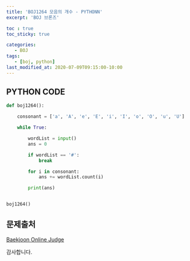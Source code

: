 ```yaml
---
title: 'BOJ1264 모음의 개수 - PYTHONN'
excerpt: 'BOJ 브론즈'

toc : true
toc_sticky: true

categories:
   - BOJ
tags:
   - [boj, python]
last_modified_at: 2020-07-09T09:15:00-10:00
---
```



## PYTHON CODE

```python
def boj1264():

    consonant = ['a', 'A', 'e', 'E', 'i', 'I', 'o', 'O', 'u', 'U']

    while True:

        wordList = input()
        ans = 0

        if wordList == '#':
            break

        for i in consonant:
            ans += wordList.count(i)

        print(ans)


boj1264()
```

## 문제출처

[Baekjoon Online Judge](https://www.acmicpc.net/problem/1264)


감사합니다.

